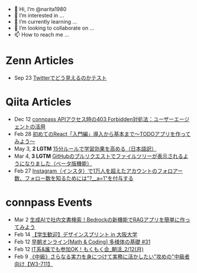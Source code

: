 - 👋 Hi, I’m @narita1980
- 👀 I’m interested in ...
- 🌱 I’m currently learning ...
- 💞️ I’m looking to collaborate on ...
- 📫 How to reach me ...

# Zenn Articles

<!-- profile updater begin: zenn -->
- Sep 23 [Twitterでどう見えるのかテスト](https://zenn.dev/narita1980/articles/cbb21f8d7f785752d6ac)
<!-- profile updater end: zenn -->

# Qiita Articles

<!-- profile updater begin: qiita -->
- Dec 12 [connpass APIアクセス時の403 Forbidden対処法：ユーザーエージェントの活用](https://qiita.com/narita1980/items/8e76a50a234850455077)
- Feb 28 [初めてのReact「入門編」導入から基本まで〜TODOアプリを作ってみよう〜](https://qiita.com/narita1980/items/49df43425ba2400bd0c2)
- May 3, **2 LGTM** [15分ルールで学習効果を高める（日本語訳）](https://qiita.com/narita1980/items/d0ad5246344fc6e4380f)
- Mar 4, **3 LGTM** [GitHubのプルリクエストでファイルツリーが表示されるようになりました（ベータ版機能）](https://qiita.com/narita1980/items/bee2c5232342a51e0415)
- Feb 27 [Instagram（インスタ）で1万人を超えたアカウントのフォロアー数、フォロー数を知るためには"?__a=1"を付与する](https://qiita.com/narita1980/items/630b7014fa893461b991)
<!-- profile updater end: qiita -->

# connpass Events

<!-- profile updater begin: connpass -->
- Mar 2 [生成AIで社内文書検索！Bedrockの新機能でRAGアプリを簡単に作ってみよう](https://minorun365.connpass.com/event/309029/)
- Feb 14 [【学生歓迎】デザインスプリント in 大阪大学](https://gdgkobe.connpass.com/event/306571/)
- Feb 12 [早朝オンライン[Math & Coding] 多様体の基礎 #31](https://math-coding.connpass.com/event/309750/)
- Feb 12 [IT系&誰でも参加OK！もくもく会_朝活_2/12(月)](https://morimori.connpass.com/event/309747/)
- Feb 9 [《中級》さらなる実力を身につけて実務に活かしたい"攻めの"中級者向け【W3-711】](https://bugbounty.connpass.com/event/309748/)
<!-- profile updater end: connpass -->

<!---
narita1980/narita1980 is a ✨ special ✨ repository because its `README.md` (this file) appears on your GitHub profile.
You can click the Preview link to take a look at your changes.
--->
